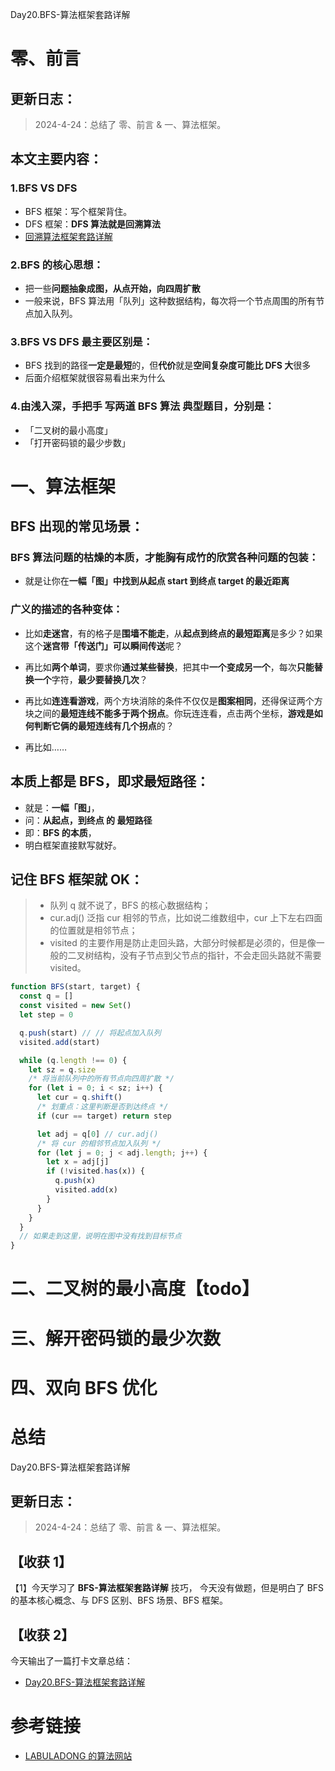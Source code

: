 Day20.BFS-算法框架套路详解

# 零、前言

## 更新日志：

> 2024-4-24：总结了 零、前言 & 一、算法框架。

## 本文主要内容：

### 1.BFS VS DFS

- BFS 框架：写个框架背住。
- DFS 框架：**DFS 算法就是回溯算法**
- [回溯算法框架套路详解](https://labuladong.online/algo/essential-technique/backtrack-framework/)

### 2.BFS 的核心思想：

- 把一些**问题抽象成图，从点开始，向四周扩散**
- 一般来说，BFS 算法用「队列」这种数据结构，每次将一个节点周围的所有节点加入队列。

### 3.BFS VS DFS 最主要区别是：

- BFS 找到的路径**一定是最短**的，但**代价**就是**空间复杂度可能比 DFS 大**很多
- 后面介绍框架就很容易看出来为什么

### 4.由浅入深，手把手 写两道 BFS 算法 典型题目，分别是：

- 「二叉树的最小高度」
- 「打开密码锁的最少步数」

# 一、算法框架

## BFS 出现的常见场景：

### BFS 算法问题的枯燥的本质，才能胸有成竹的欣赏各种问题的包装：

- 就是让你在**一幅「图」中找到从起点 start 到终点 target 的最近距离**

### 广义的描述的各种变体：

- 比如**走迷宫**，有的格子是**围墙不能走**，从**起点到终点的最短距离**是多少？如果这个**迷宫带「传送门」可以瞬间传送**呢？

- 再比如**两个单词**，要求你**通过某些替换**，把其中**一个变成另一个**，每次**只能替换一个**字符，**最少要替换几次**？

- 再比如**连连看游戏**，两个方块消除的条件不仅仅是**图案相同**，还得保证两个方块之间的**最短连线不能多于两个拐点**。你玩连连看，点击两个坐标，**游戏是如何判断它俩的最短连线有几个拐点**的？

- 再比如……

## 本质上都是 BFS，即求最短路径：

- 就是：**一幅「图」**，
- 问：**从起点，到终点 的 最短路径**
- 即：**BFS 的本质**，
- 明白框架直接默写就好。

## 记住 BFS 框架就 OK：

> - 队列 q 就不说了，BFS 的核心数据结构；
> - cur.adj() 泛指 cur 相邻的节点，比如说二维数组中，cur 上下左右四面的位置就是相邻节点；
> - visited 的主要作用是防止走回头路，大部分时候都是必须的，但是像一般的二叉树结构，没有子节点到父节点的指针，不会走回头路就不需要 visited。

```js
function BFS(start, target) {
  const q = []
  const visited = new Set()
  let step = 0

  q.push(start) // // 将起点加入队列
  visited.add(start)

  while (q.length !== 0) {
    let sz = q.size
    /* 将当前队列中的所有节点向四周扩散 */
    for (let i = 0; i < sz; i++) {
      let cur = q.shift()
      /* 划重点：这里判断是否到达终点 */
      if (cur == target) return step

      let adj = q[0] // cur.adj()
      /* 将 cur 的相邻节点加入队列 */
      for (let j = 0; j < adj.length; j++) {
        let x = adj[j]
        if (!visited.has(x)) {
          q.push(x)
          visited.add(x)
        }
      }
    }
  }
  // 如果走到这里，说明在图中没有找到目标节点
}
```

# 二、二叉树的最小高度【todo】

# 三、解开密码锁的最少次数

# 四、双向 BFS 优化

# 总结

Day20.BFS-算法框架套路详解

## 更新日志：

> 2024-4-24：总结了 零、前言 & 一、算法框架。

## 【收获 1】

【1】今天学习了 **BFS-算法框架套路详解** 技巧，
今天没有做题，但是明白了 BFS 的基本核心概念、与 DFS 区别、BFS 场景、BFS 框架。

## 【收获 2】

今天输出了一篇打卡文章总结：

- [Day20.BFS-算法框架套路详解](https://github.com/djsz3y/algorithm-labuladong/blob/master/Day20.BFS-算法框架套路详解.md)

# 参考链接

- [LABULADONG 的算法网站](https://labuladong.online/algo/)
